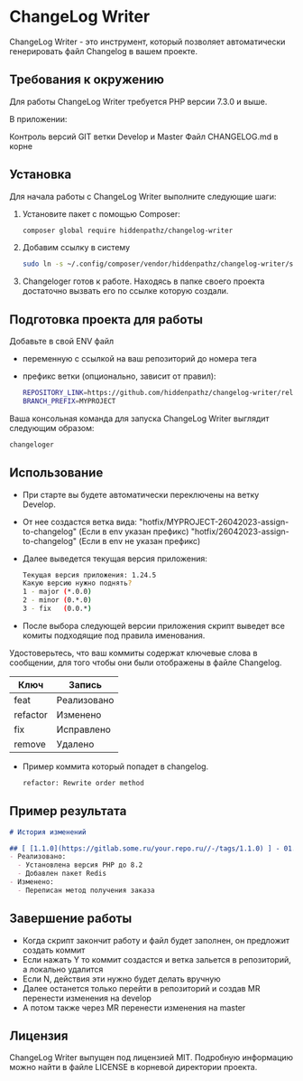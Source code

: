 # ChangeLog Writer

ChangeLog Writer - это инструмент, который позволяет автоматически генерировать файл Changelog в вашем проекте.

## Требования к окружению

Для работы ChangeLog Writer требуется PHP версии 7.3.0 и выше.

В приложении:

Контроль версий GIT ветки Develop и Master
Файл CHANGELOG.md в корне

## Установка

Для начала работы с ChangeLog Writer выполните следующие шаги:

1. Установите пакет с помощью Composer:

   ```bash
   composer global require hiddenpathz/changelog-writer
   ```
2. Добавим ссылку в систему

   ```bash
   sudo ln -s ~/.config/composer/vendor/hiddenpathz/changelog-writer/src/bin /usr/bin/changeloger
   ```
   
3. Changeloger готов к работе. Находясь в папке своего проекта достаточно вызвать его по ссылке которую создали.


## Подготовка проекта для работы 

Добавьте в свой ENV файл 
* переменную с ссылкой на ваш репозиторий до номера тега
* префикс ветки (опционально, зависит от правил):

   ```bash
   REPOSITORY_LINK=https://github.com/hiddenpathz/changelog-writer/releases/tag/
   BRANCH_PREFIX=MYPROJECT
   ```

Ваша консольная команда для запуска ChangeLog Writer выглядит следующим образом:

   ```bash
   changeloger
   ```

## Использование

* При старте вы будете автоматически переключены на ветку Develop.

* От нее создастся ветка вида:
   "hotfix/MYPROJECT-26042023-assign-to-changelog" (Если в env указан префикс)
   "hotfix/26042023-assign-to-changelog" (Если в env не указан префикс)

* Далее выведется текущая версия приложения:

   ```bash
   Текущая версия приложения: 1.24.5
   Какую версию нужно поднять?
   1 - major (*.0.0)
   2 - minor (0.*.0)
   3 - fix   (0.0.*)
   ```
* После выбора следующей версии приложения скрипт выведет все комиты подходящие под правила именования.

Удостоверьтесь, что ваш коммиты содержат ключевые слова в сообщении, для того чтобы они были отображены в файле Changelog.

| Ключ     | Запись      |
|----------|-------------|
| feat     | Реализовано |
| refactor | Изменено    |
| fix      | Исправлено  |
| remove   | Удалено     |

* Пример коммита который попадет в changelog.

   ```bash
   refactor: Rewrite order method
   ```

## Пример результата

```md
# История изменений

## [ [1.1.0](https://gitlab.some.ru/your.repo.ru//-/tags/1.1.0) ] - 01.01.2023
- Реализовано:
  - Установлена версия РНР до 8.2
  - Добавлен пакет Redis
- Изменено:
  - Переписан метод получения заказа
```

## Завершение работы

* Когда скрипт закончит работу и файл будет заполнен, он предложит создать коммит
* Если нажать Y то коммит создастся и ветка зальется в репозиторий, а локально удалится
* Если N, действия эти нужно будет делать вручную
* Далее останется только перейти в репозиторий и создав MR перенести изменения на develop
* А потом также через MR перенести изменения на master

## Лицензия

ChangeLog Writer выпущен под лицензией MIT. Подробную информацию можно найти в файле LICENSE в корневой директории проекта.